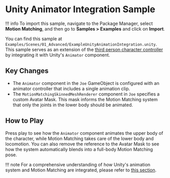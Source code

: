 # Unity Animator Integration Sample

!!! info
	To import this sample, navigate to the Package Manager, select **Motion Matching**, and then go to **Samples > Examples** and click on **Import**.

You can find this sample at `Examples/Scenes/01_Advanced/ExampleUnityAnimationIntegration.unity`. This sample serves as an extension of the [third person character controller](third_person.md) by integrating it with Unity's `Animator` component.

## Key Changes

- The `Animator` component in the `Joe` GameObject is configured with an animator controller that includes a single animation clip.
- The `MotionMatchingSkinnedMeshRenderer` component in `Joe` specifies a custom Avatar Mask. This mask informs the Motion Matching system that only the joints in the lower body should be animated.

## How to Play

Press play to see how the `Animator` component animates the upper body of the character, while Motion Matching takes care of the lower body and locomotion. You can also remove the reference to the Avatar Mask to see how the system automatically blends into a full-body Motion Matching pose.

!!! note
	For a comprehensive understanding of how Unity's animation system and Motion Matching are integrated, please refer to [this section](../../advanced/unity_animator.md).